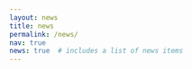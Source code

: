 ```yaml
---
layout: news
title: news
permalink: /news/
nav: true
news: true  # includes a list of news items
---
```

